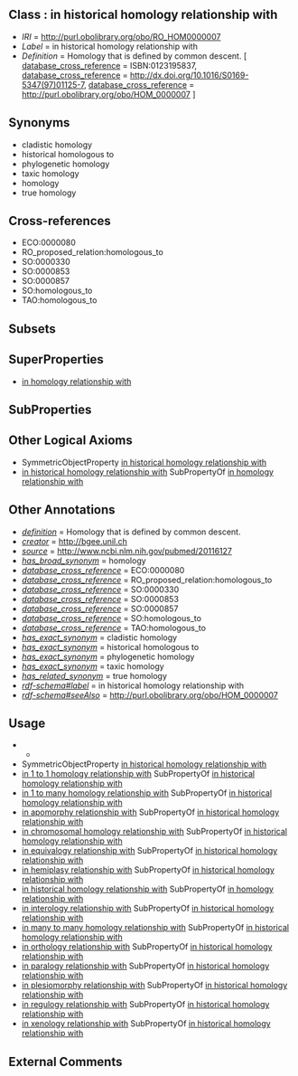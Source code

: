 
## Class : in historical homology relationship with

 * *IRI* = http://purl.obolibrary.org/obo/RO_HOM0000007
 * *Label* = in historical homology relationship with
 * *Definition* = Homology that is defined by common descent. [ [database_cross_reference](../../ef/oboInOwl#hasDbXref.md) = ISBN:0123195837, [database_cross_reference](../../ef/oboInOwl#hasDbXref.md) = http://dx.doi.org/10.1016/S0169-5347(97)01125-7, [database_cross_reference](../../ef/oboInOwl#hasDbXref.md) = http://purl.obolibrary.org/obo/HOM_0000007 ]

## Synonyms

 * cladistic homology
 * historical homologous to
 * phylogenetic homology
 * taxic homology
 * homology
 * true homology

## Cross-references

 * ECO:0000080
 * RO_proposed_relation:homologous_to
 * SO:0000330
 * SO:0000853
 * SO:0000857
 * SO:homologous_to
 * TAO:homologous_to

## Subsets


## SuperProperties

 * [in homology relationship with](../../RO/01/RO_HOM0000001.md)

## SubProperties


## Other Logical Axioms

 * SymmetricObjectProperty [in historical homology relationship with](../../RO/07/RO_HOM0000007.md)
 * [in historical homology relationship with](../../RO/07/RO_HOM0000007.md) SubPropertyOf [in homology relationship with](../../RO/01/RO_HOM0000001.md)

## Other Annotations

 * *[definition](../../IAO/15/IAO_0000115.md)* = Homology that is defined by common descent.
 * *[creator](../../or/creator.md)* = http://bgee.unil.ch
 * *[source](../../ce/source.md)* = http://www.ncbi.nlm.nih.gov/pubmed/20116127
 * *[has_broad_synonym](../../ym/oboInOwl#hasBroadSynonym.md)* = homology
 * *[database_cross_reference](../../ef/oboInOwl#hasDbXref.md)* = ECO:0000080
 * *[database_cross_reference](../../ef/oboInOwl#hasDbXref.md)* = RO_proposed_relation:homologous_to
 * *[database_cross_reference](../../ef/oboInOwl#hasDbXref.md)* = SO:0000330
 * *[database_cross_reference](../../ef/oboInOwl#hasDbXref.md)* = SO:0000853
 * *[database_cross_reference](../../ef/oboInOwl#hasDbXref.md)* = SO:0000857
 * *[database_cross_reference](../../ef/oboInOwl#hasDbXref.md)* = SO:homologous_to
 * *[database_cross_reference](../../ef/oboInOwl#hasDbXref.md)* = TAO:homologous_to
 * *[has_exact_synonym](../../ym/oboInOwl#hasExactSynonym.md)* = cladistic homology
 * *[has_exact_synonym](../../ym/oboInOwl#hasExactSynonym.md)* = historical homologous to
 * *[has_exact_synonym](../../ym/oboInOwl#hasExactSynonym.md)* = phylogenetic homology
 * *[has_exact_synonym](../../ym/oboInOwl#hasExactSynonym.md)* = taxic homology
 * *[has_related_synonym](../../ym/oboInOwl#hasRelatedSynonym.md)* = true homology
 * *[rdf-schema#label](../../el/rdf-schema#label.md)* = in historical homology relationship with
 * *[rdf-schema#seeAlso](../../so/rdf-schema#seeAlso.md)* = http://purl.obolibrary.org/obo/HOM_0000007

## Usage

 * -
 * SymmetricObjectProperty [in historical homology relationship with](../../RO/07/RO_HOM0000007.md)
 * [in 1 to 1 homology relationship with](../../RO/19/RO_HOM0000019.md) SubPropertyOf [in historical homology relationship with](../../RO/07/RO_HOM0000007.md)
 * [in 1 to many homology relationship with](../../RO/37/RO_HOM0000037.md) SubPropertyOf [in historical homology relationship with](../../RO/07/RO_HOM0000007.md)
 * [in apomorphy relationship with](../../RO/42/RO_HOM0000042.md) SubPropertyOf [in historical homology relationship with](../../RO/07/RO_HOM0000007.md)
 * [in chromosomal homology relationship with](../../RO/47/RO_HOM0000047.md) SubPropertyOf [in historical homology relationship with](../../RO/07/RO_HOM0000007.md)
 * [in equivalogy relationship with](../../RO/62/RO_HOM0000062.md) SubPropertyOf [in historical homology relationship with](../../RO/07/RO_HOM0000007.md)
 * [in hemiplasy relationship with](../../RO/45/RO_HOM0000045.md) SubPropertyOf [in historical homology relationship with](../../RO/07/RO_HOM0000007.md)
 * [in historical homology relationship with](../../RO/07/RO_HOM0000007.md) SubPropertyOf [in homology relationship with](../../RO/01/RO_HOM0000001.md)
 * [in interology relationship with](../../RO/63/RO_HOM0000063.md) SubPropertyOf [in historical homology relationship with](../../RO/07/RO_HOM0000007.md)
 * [in many to many homology relationship with](../../RO/36/RO_HOM0000036.md) SubPropertyOf [in historical homology relationship with](../../RO/07/RO_HOM0000007.md)
 * [in orthology relationship with](../../RO/17/RO_HOM0000017.md) SubPropertyOf [in historical homology relationship with](../../RO/07/RO_HOM0000007.md)
 * [in paralogy relationship with](../../RO/11/RO_HOM0000011.md) SubPropertyOf [in historical homology relationship with](../../RO/07/RO_HOM0000007.md)
 * [in plesiomorphy relationship with](../../RO/43/RO_HOM0000043.md) SubPropertyOf [in historical homology relationship with](../../RO/07/RO_HOM0000007.md)
 * [in regulogy relationship with](../../RO/75/RO_HOM0000075.md) SubPropertyOf [in historical homology relationship with](../../RO/07/RO_HOM0000007.md)
 * [in xenology relationship with](../../RO/18/RO_HOM0000018.md) SubPropertyOf [in historical homology relationship with](../../RO/07/RO_HOM0000007.md)

## External Comments

